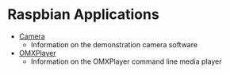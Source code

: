 # Raspbian Applications

- [Camera](camera.md)
    - Information on the demonstration camera software
- [OMXPlayer](omxplayer.md)
    - Information on the OMXPlayer command line media player
